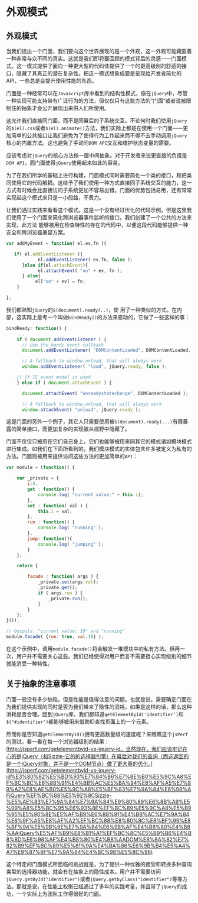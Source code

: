 # 外观模式

## 外观模式

当我们提出一个门面，我们要向这个世界展现的是一个外观，这一外观可能藏匿着一种非常与众不同的真实。这就是我们即将要回顾的模式背后的灵感——门面模式。这一模式提供了面向一种更大型的代码体提供了一个的更高级别的舒适的接口，隐藏了其真正的潜在复杂性。把这一模式想象成要是呈现给开发者简化的API，一些总是会提升使用性能的东西。

门面是一种经常可以在`Javascript`库中看到的结构性模式，像在`jQuery`中，尽管一种实现可能支持带有广泛行为的方法，但仅仅只有这些方法的“门面”或者说被限制住的抽象才会公开展现出来供人们所使用。

这允许我们直接同门面，而不是同幕后的子系统交互。不论何时我们使用`jQuery`的`$(el).css`或者`$(el).animate()`方法，我们实际上都是在使用一个门面——更加简单的公共接口让我们避免为了使得行为工作起来而不得不去手动调用`jQuery`核心的内置方法。这也避免了手动同`DOM API`交互和维护状态变量的需要。

应该考虑对`jQuery`的核心方法做一层中间抽象。对于开发者来说更直接的负担是`DOM API`，而门面使得`jQuery`使用起来如此的容易。

为了在我们所学的基础上进行构建，门面模式同时需要简化一个类的接口，和把类同使用它的代码解耦。这给予了我们使用一种方式直接同子系统交互的能力，这一方式有时候会比直接访问子系统更加不容易出错。门面的优势包括易用，还有常常实现起这个模式来只是一小段路，不费力。

让我们通过实践来看看这个模式。这是一个没有经过优化的代码示例，但是这里我们使用了一个门面来简化跨浏览器事件监听的接口。我们创建了一个公共的方法来实现，此方法 能够被用在检查特性的存在的代码中，以便这段代码能够提供一种安全和跨浏览器兼容方案。

```js
var addMyEvent = function( el,ev,fn ){

   if( el.addEventListener ){
            el.addEventListener( ev,fn, false );
      }else if(el.attachEvent){
            el.attachEvent( "on" + ev, fn );
      } else{
           el["on" + ev] = fn;
    }

};
```

我们都熟知`jQuery`的`$(document).ready(..)`，使 用了一种类似的方式。在内部，这实际上是考一个叫做`bindReady()`的方法来驱动的，它做了一些这样的事：

```js
bindReady: function() {
    ...
    if ( document.addEventListener ) {
      // Use the handy event callback
      document.addEventListener( "DOMContentLoaded", DOMContentLoaded, false );

      // A fallback to window.onload, that will always work
      window.addEventListener( "load", jQuery.ready, false );

    // If IE event model is used
    } else if ( document.attachEvent ) {

      document.attachEvent( "onreadystatechange", DOMContentLoaded );

      // A fallback to window.onload, that will always work
      window.attachEvent( "onload", jQuery.ready );
```

这是门面的另外一个例子，其它人只需要使用被`$(document).ready(...)`有限暴露的简单接口，而更加复杂的实现被从视野中隐藏了。

门面不仅仅只被用在它们自己身上，它们也能够被用来同其它的模式诸如模块模式进行集成。如我们在下面所看到的，我们模块模式的实体包含许多被定义为私有的方法。门面则被用来提供访问这些方法的更加简单的`API`：

```js
var module = (function() {

    var _private = {
        i:5,
        get : function() {
            console.log( "current value:" + this.i);
        },
        set : function( val ) {
            this.i = val;
        },
        run : function() {
            console.log( "running" );
        },
        jump: function(){
            console.log( "jumping" );
        }
    };

    return {

        facade : function( args ) {
            _private.set(args.val);
            _private.get();
            if ( args.run ) {
                _private.run();
            }
        }
    };
}());

// Outputs: "current value: 10" and "running"
module.facade( {run: true, val:10} );
```

在这个示例中，调用`module.facade()`将会触发一堆模块中的私有方法。但再一次，用户并不需要关心这些。我们已经使得对用户而言不需要担心实现级别的细节就能消受一种特性。

## 关于抽象的注意事项

门面一般没有多少缺陷，但是性能是值得注意的问题。也就是说，需要确定门面在为我们提供实现的同时是否为我们带来了隐性的消耗，如果是这样的话，那么这种消耗是否合理。回到`jQuery`库，我们都知道`getElementById('identifier')`和`$("#identifier")`都能够被用来借助ID查找页面上的一个元素。

然而你是否知道`getElementById()`拥有更高数量级的速度呢？来瞧瞧这个`jsPerf`的测试，看一看在每一个浏览器级别的结果：[http://jsperf.com/getelementbyid-vs-jquery-id。当然现在，我们应该牢记在心的是jQuery（和Sizzle-它的的选择器引擎）在幕后对我们的查询（而这返回的是一个jQuery对象，并不是一个DOM节点）做了更大量的优化。](http://jsperf.com/getelementbyid-vs-jquery-id%E3%80%82%E5%BD%93%E7%84%B6%E7%8E%B0%E5%9C%A8%EF%BC%8C%E6%88%91%E4%BB%AC%E5%BA%94%E8%AF%A5%E7%89%A2%E8%AE%B0%E5%9C%A8%E5%BF%83%E7%9A%84%E6%98%AFjQuery%EF%BC%88%E5%92%8CSizzle-%E5%AE%83%E7%9A%84%E7%9A%84%E9%80%89%E6%8B%A9%E5%99%A8%E5%BC%95%E6%93%8E%EF%BC%89%E5%9C%A8%E5%B9%95%E5%90%8E%E5%AF%B9%E6%88%91%E4%BB%AC%E7%9A%84%E6%9F%A5%E8%AF%A2%EF%BC%88%E8%80%8C%E8%BF%99%E8%BF%94%E5%9B%9E%E7%9A%84%E6%98%AF%E4%B8%80%E4%B8%AAjQuery%E5%AF%B9%E8%B1%A1%EF%BC%8C%E5%B9%B6%E4%B8%8D%E6%98%AF%E4%B8%80%E4%B8%AADOM%E8%8A%82%E7%82%B9%EF%BC%89%E5%81%9A%E4%BA%86%E6%9B%B4%E5%A4%A7%E9%87%8F%E7%9A%84%E4%BC%98%E5%8C%96)

这个特定的门面模式所面临的挑战就是，为了提供一种优雅的接受和转换多种查询类型的选择器功能，就会有在抽象上的隐性成本。用户并不需要访问`jQuery.getById("identifier")`或者`jQuery.getbyClass("identifier")`等等方法。那就是说，在性能上权衡已经通过了多年的实践考量，并且带了`jQuery`的成功，一个实际上为团队工作得很好的门面。

